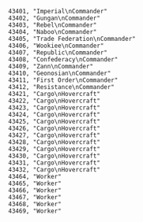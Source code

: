 ﻿```text
43401, "Imperial\nCommander"
43402, "Gungan\nCommander"
43403, "Rebel\nCommander"
43404, "Naboo\nCommander"
43405, "Trade Federation\nCommander"
43406, "Wookiee\nCommander"
43407, "Republic\nCommander"
43408, "Confederacy\nCommander"
43409, "Zann\nCommander"
43410, "Geonosian\nCommander"
43411, "First Order\nCommander"
43412, "Resistance\nCommander"
43421, "Cargo\nHovercraft"
43422, "Cargo\nHovercraft"
43423, "Cargo\nHovercraft"
43424, "Cargo\nHovercraft"
43425, "Cargo\nHovercraft"
43426, "Cargo\nHovercraft"
43427, "Cargo\nHovercraft"
43428, "Cargo\nHovercraft"
43429, "Cargo\nHovercraft"
43430, "Cargo\nHovercraft"
43431, "Cargo\nHovercraft"
43432, "Cargo\nHovercraft"
43464, "Worker"
43465, "Worker"
43466, "Worker"
43467, "Worker"
43468, "Worker"
43469, "Worker"
```